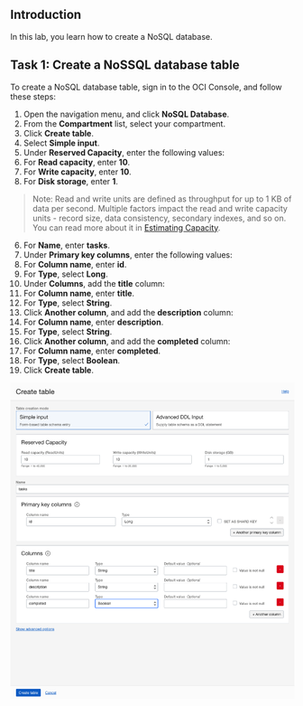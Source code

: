 ## Introduction

In this lab, you learn how to create a NoSQL database.

## Task 1: Create a NoSSQL database table

To create a NoSQL database table, sign in to the OCI Console, and follow these steps:

1. Open the navigation menu, and click **NoSQL Database**.
2. From the **Compartment** list, select your compartment.
3. Click **Create table**.
4. Select **Simple input**.
5. Under **Reserved Capacity**, enter the following values:
  1. For **Read capacity**, enter **10**.
  2. For **Write capacity**, enter **10**.
  3. For **Disk storage**, enter **1**.

>Note: Read and write units are defined as throughput for up to 1 KB of data per second. Multiple factors impact the read and write capacity units - record size, data consistency, secondary indexes, and so on. You can read more about it in [Estimating Capacity](https://docs.oracle.com/en/cloud/paas/nosql-cloud/csnsd/estimating-capacity.html).

6. For **Name**, enter **tasks**.
7. Under **Primary key columns**, enter the following values:
  1. For **Column name**, enter **id**.
  2. For **Type**, select **Long**.
8. Under **Columns**, add the **title** column:
  1. For **Column name**, enter **title**.
  2. For **Type**, select **String**.
9. Click **Another column**, and add the **description** column:
  1. For **Column name**, enter **description**.
  2. For **Type**, select **String**.
10. Click **Another column**, and add the **completed** column:
  1. For **Column name**, enter **completed**.
  2. For **Type**, select **Boolean**.
11. Click **Create table**.

![Figure 1: Create a NoSQL database table](./images/create-nosql-table.png)